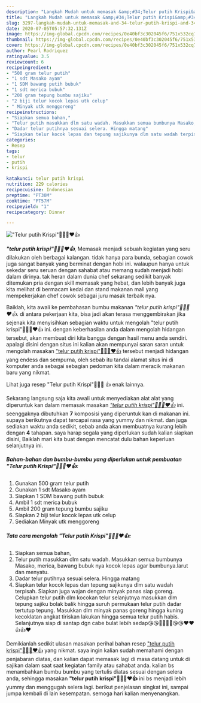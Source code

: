 ```yaml
---
description: "Langkah Mudah untuk memasak &amp;#34;Telur putih Krispi&amp;#34;👍🏼😘❤️👍, Bikin Ngiler"
title: "Langkah Mudah untuk memasak &amp;#34;Telur putih Krispi&amp;#34;👍🏼😘❤️👍, Bikin Ngiler"
slug: 3297-langkah-mudah-untuk-memasak-and-34-telur-putih-krispi-and-34-bikin-ngiler
date: 2020-07-05T05:57:32.131Z
image: https://img-global.cpcdn.com/recipes/0e40bf3c302045f6/751x532cq70/telur-putih-krispi👍🏼😘❤️👍-foto-resep-utama.jpg
thumbnail: https://img-global.cpcdn.com/recipes/0e40bf3c302045f6/751x532cq70/telur-putih-krispi👍🏼😘❤️👍-foto-resep-utama.jpg
cover: https://img-global.cpcdn.com/recipes/0e40bf3c302045f6/751x532cq70/telur-putih-krispi👍🏼😘❤️👍-foto-resep-utama.jpg
author: Pearl Rodriquez
ratingvalue: 3.5
reviewcount: 6
recipeingredient:
- "500 gram telur putih"
- "1 sdt Masako ayam"
- "1 SDM bawang putih bubuk"
- "1 sdt merica bubuk"
- "200 gram tepung bumbu sajiku"
- "2 biji telur kocok lepas utk celup"
- " Minyak utk menggoreng"
recipeinstructions:
- "Siapkan semua bahan,"
- "Telur putih masukkan dlm satu wadah. Masukkan semua bumbunya Masako, merica, bawang bubuk nya kocok lepas agar bumbunya.larut dan menyatu."
- "Dadar telur putihnya sesuai selera. Hingga matang"
- "Siapkan telur kocok lepas dan tepung sajikunya dlm satu wadah terpisah. Siapkan juga wajan dengan minyak panas siap goreng. Celupkan telur putih dlm kocokan telur selanjutnya masukkan dlm tepung sajiku bolak balik hingga suruh permukaan telur putih dadar tertutup tepung. Masukkan dlm minyak panas goreng hingga kuning kecoklatan angkat tiriskan lakukan hingga semua telur putih habis. Selanjutnya siap di santap dgn cabe bulat lebih sedap😘😘👍🏼👍🏼😘😘❤️❤️👍👍❤️"
categories:
- Resep
tags:
- telur
- putih
- krispi

katakunci: telur putih krispi 
nutrition: 229 calories
recipecuisine: Indonesian
preptime: "PT30M"
cooktime: "PT57M"
recipeyield: "1"
recipecategory: Dinner

---
```



![&#34;Telur putih Krispi&#34;👍🏼😘❤️👍](https://img-global.cpcdn.com/recipes/0e40bf3c302045f6/751x532cq70/telur-putih-krispi👍🏼😘❤️👍-foto-resep-utama.jpg)

<b><i>&#34;telur putih krispi&#34;👍🏼😘❤️👍</i></b>, Memasak menjadi sebuah kegiatan yang seru dilakukan oleh berbagai kalangan. tidak hanya para bunda, sebagian cowok juga sangat banyak yang berminat dengan hobi ini. walaupun hanya untuk sekedar seru seruan dengan sahabat atau memang sudah menjadi hobi dalam dirinya. tak heran dalam dunia chef sekarang sedikit banyak ditemukan pria dengan skill memasak yang hebat, dan lebih banyak juga kita melihat di bermacam kedai dan stand makanan mall yang mempekerjakan chef cowok sebagai juru masak terbaik nya.

Baiklah, kita awali ke pembahasan bumbu makanan <i>&#34;telur putih krispi&#34;👍🏼😘❤️👍</i>. di antara pekerjaan kita, bisa jadi akan terasa menggembirakan jika sejenak kita menyisihkan sebagian waktu untuk mengolah &#34;telur putih krispi&#34;👍🏼😘❤️👍 ini. dengan keberhasilan anda dalam mengolah hidangan tersebut, akan membuat diri kita bangga dengan hasil menu anda sendiri. apalagi disini dengan situs ini kalian akan mempunyai saran saran untuk mengolah masakan <u>&#34;telur putih krispi&#34;👍🏼😘❤️👍</u> tersebut menjadi hidangan yang endess dan sempurna, oleh sebab itu tandai alamat situs ini di komputer anda sebagai sebagian pedoman kita dalam meracik makanan baru yang nikmat.

Lihat juga resep &#34;Telur putih Krispi&#34;👍🏼😘 ️👍 enak lainnya.


Sekarang langsung saja kita awali untuk menyediakan alat alat yang diperuntuk kan dalam memasak masakan <u><i>&#34;telur putih krispi&#34;👍🏼😘❤️👍</i></u> ini. seenggaknya dibutuhkan <b>7</b> komposisi yang diperuntuk kan di makanan ini. supaya berikutnya dapat tercapai rasa yang yummy dan nikmat. dan juga sediakan waktu anda sedikit, sebab anda akan membuatnya kurang lebih dengan <b>4</b> tahapan. saya harap segala yang diperlukan sudah kalian siapkan disini, Baiklah mari kita buat dengan mencatat dulu bahan keperluan selanjutnya ini.

<!--inarticleads1-->

##### Bahan-bahan dan bumbu-bumbu yang diperlukan untuk pembuatan &#34;Telur putih Krispi&#34;👍🏼😘❤️👍:

1. Gunakan 500 gram telur putih
1. Gunakan 1 sdt Masako ayam
1. Siapkan 1 SDM bawang putih bubuk
1. Ambil 1 sdt merica bubuk
1. Ambil 200 gram tepung bumbu sajiku
1. Siapkan 2 biji telur kocok lepas utk celup
1. Sediakan  Minyak utk menggoreng




<!--inarticleads2-->

##### Tata cara mengolah &#34;Telur putih Krispi&#34;👍🏼😘❤️👍:

1. Siapkan semua bahan,
1. Telur putih masukkan dlm satu wadah. Masukkan semua bumbunya Masako, merica, bawang bubuk nya kocok lepas agar bumbunya.larut dan menyatu.
1. Dadar telur putihnya sesuai selera. Hingga matang
1. Siapkan telur kocok lepas dan tepung sajikunya dlm satu wadah terpisah. Siapkan juga wajan dengan minyak panas siap goreng. Celupkan telur putih dlm kocokan telur selanjutnya masukkan dlm tepung sajiku bolak balik hingga suruh permukaan telur putih dadar tertutup tepung. Masukkan dlm minyak panas goreng hingga kuning kecoklatan angkat tiriskan lakukan hingga semua telur putih habis. Selanjutnya siap di santap dgn cabe bulat lebih sedap😘😘👍🏼👍🏼😘😘❤️❤️👍👍❤️




Demikianlah sedikit ulasan masakan perihal bahan resep <u>&#34;telur putih krispi&#34;👍🏼😘❤️👍</u> yang nikmat. saya ingin kalian sudah memahami dengan penjabaran diatas, dan kalian dapat memasak lagi di masa datang untuk di sajikan dalam saat saat kegiatan family atau sahabat anda. kalian bs menambahkan bumbu bumbu yang tertulis diatas sesuai dengan selera anda, sehingga masakan <b>&#34;telur putih krispi&#34;👍🏼😘❤️👍</b> ini bs menjadi lebih yummy dan menggugah selera lagi. berikut penjelasan singkat ini, sampai jumpa kembali di lain kesempatan. semoga hari kalian menyenangkan.
